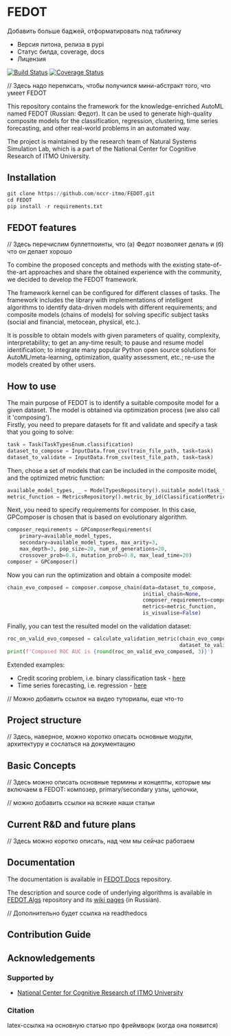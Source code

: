 # FEDOT

Добавить больше баджей, отформатировать под табличку

- Версия питона, релиза в pypi
- Статус билда, coverage, docs
- Лицензия

[![Build Status](https://travis-ci.com/nccr-itmo/FEDOT.svg?token=ABTJ8bEXZokRxF3wLrtJ&branch=master)](https://travis-ci.com/nccr-itmo/FEDOT) [![Coverage Status](https://coveralls.io/repos/github/nccr-itmo/FEDOT/badge.svg?branch=master)](https://coveralls.io/github/nccr-itmo/FEDOT?branch=master)



// Здесь надо переписать, чтобы получился мини-абстракт того, что умеет FEDOT

This repository contains the framework for the knowledge-enriched AutoML named FEDOT (Russian: Федот).
It can be used to generate high-quality composite models for the classification, regression, clustering, time series forecasting, and other real-world problems in an automated way.

The project is maintained by the research team of Natural Systems Simulation Lab, which is a part of the National Center for Cognitive Research of ITMO University.


## Installation

```python
git clone https://github.com/nccr-itmo/FEDOT.git
cd FEDOT
pip install -r requirements.txt
```
## FEDOT features


// Здесь перечислим буллетпоинты, что (а) Федот позволяет делать и (б) что он делает хорошо

To combine the proposed concepts and methods with the existing state-of-the-art approaches and share the obtained experience with the community, we decided to develop the FEDOT framework.

The framework kernel can be configured for different classes of tasks. The framework includes the library with implementations of intelligent algorithms to identify data-driven models with different requirements; and composite models (chains of models) for solving specific subject tasks (social and financial, metocean, physical, etc.).

It is possible to obtain models with given parameters of quality, complexity, interpretability; to get an any-time result; to pause and resume model identification; to integrate many popular Python open source solutions for AutoML/meta-learning, optimization, quality assessment, etc.; re-use the models created by other users.

## How to use

The main purpose of FEDOT is to identify a suitable composite model for a given dataset.
The model is obtained via optimization process (we also call it 'composing').\
Firstly, you need to prepare datasets for fit and validate and specify a task
that you going to solve:
```python
task = Task(TaskTypesEnum.classification)
dataset_to_compose = InputData.from_csv(train_file_path, task=task)
dataset_to_validate = InputData.from_csv(test_file_path, task=task)
```
Then, chose a set of models that can be included in the composite model, and the optimized metric function:
```python
available_model_types, _ = ModelTypesRepository().suitable_model(task_type=task.task_type)
metric_function = MetricsRepository().metric_by_id(ClassificationMetricsEnum.ROCAUC_penalty)
```
Next, you need to specify requirements for composer.
In this case, GPComposer is chosen that is based on evolutionary algorithm.
```python
composer_requirements = GPComposerRequirements(
    primary=available_model_types,
    secondary=available_model_types, max_arity=3,
    max_depth=3, pop_size=20, num_of_generations=20,
    crossover_prob=0.8, mutation_prob=0.8, max_lead_time=20)
composer = GPComposer()
```
Now you can run the optimization and obtain a composite model:
```python
chain_evo_composed = composer.compose_chain(data=dataset_to_compose,
                                            initial_chain=None,
                                            composer_requirements=composer_requirements,
                                            metrics=metric_function,
                                            is_visualise=False)
```
Finally, you can test the resulted model on the validation dataset:
```python
roc_on_valid_evo_composed = calculate_validation_metric(chain_evo_composed,
                                                        dataset_to_validate)
print(f'Composed ROC AUC is {round(roc_on_valid_evo_composed, 3)}')
```
Extended examples:
- Credit scoring problem, i.e. binary classification task - [here](https://github.com/nccr-itmo/FEDOT/blob/master/cases/credit_scoring_problem.py)
- Time series forecasting, i.e. regression - [here](https://github.com/nccr-itmo/FEDOT/blob/master/cases/metocean_forecasting_problem.py)

// Можно добавить ссылок на видео туториалы, еще что-то

## Project structure

// Здесь, наверное, можно коротко описать основные модули, архитектуру и сослаться на документацию


## Basic Concepts

// Здесь можно описать основные термины и концепты, которые мы включаем в FEDOT: композер, primary/secondary узлы, цепочки, 
 
// можно добавить ссылки на всякие наши статьи
 

## Current R&D and future plans

// Здесь можно коротко описать, над чем мы сейчас работаем 

## Documentation

The documentation is available in [FEDOT.Docs](https://itmo-nss-team.github.io/FEDOT.Docs) repository.

The description and source code of underlying algorithms is available in [FEDOT.Algs](https://github.com/ITMO-NSS-team/FEDOT.Algs) repository and its [wiki pages](https://github.com/ITMO-NSS-team/FEDOT.Algs/wiki) (in Russian).

// Дополнительно будет ссылка на readthedocs

## Contribution Guide

## Acknowledgements

### Supported by
- [National Center for Cognitive Research of ITMO University](https://actcognitive.org/)

### Citation

latex-ссылка на основную статью про фреймворк (когда она появится)
